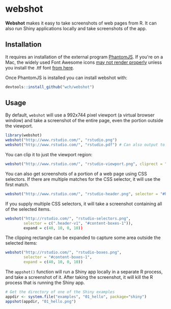 webshot
=======

**Webshot** makes it easy to take screenshots of web pages from R. It can also run Shiny applications locally and take screenshots of the app.


## Installation

It requires an installation of the external program [PhantomJS](http://phantomjs.org/). If you're on a Mac, the widely used Font Awesome icons [may not render properly](https://github.com/ariya/phantomjs/issues/12132) unless you install the .ttf font [from here](http://fortawesome.github.io/Font-Awesome/).

Once PhantomJS is installed you can install webshot with:

```R
devtools::install_github("wch/webshot")
```


## Usage

By default, `webshot` will use a 992x744 pixel viewport (a virtual browser window) and take a screenshot of the entire page, even the portion outside the viewport.

```R
library(webshot)
webshot("http://www.rstudio.com/", "rstudio.png")
webshot("http://www.rstudio.com/", "rstudio.pdf") # Can also output to PDF
```

You can clip it to just the viewport region:

```R
webshot("http://www.rstudio.com/", "rstudio-viewport.png", cliprect = "viewport")
```

You can also get screenshots of a portion of a web page using CSS selectors. If there are multiple matches for the CSS selector, it will use the first match.

```R
webshot("http://www.rstudio.com/", "rstudio-header.png", selector = "#header")
```

If you supply multiple CSS selectors, it will take a screenshot containing all of the selected items.

```R
webshot("http://rstudio.com/", "rstudio-selectors.png",
        selector = c(".header-v1", "#content-boxes-1")),
        expand = c(40, 10, 0, 10))
```

The clipping rectangle can be expanded to capture some area outside the selected items:

```R
webshot("http://rstudio.com/", "rstudio-boxes.png",
        selector = "#content-boxes-1",
        expand = c(40, 10, 0, 10))
```


The `appshot()` function will run a Shiny app locally in a separate R process, and take a screenshot of it. After taking the screenshot, it will kill the R process that is running the Shiny app.

```R
# Get the directory of one of the Shiny examples
appdir <- system.file("examples", "01_hello", package="shiny")
appshot(appdir, "01_hello.png")
```

